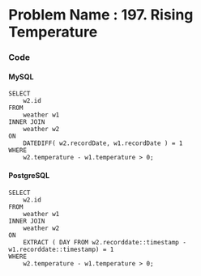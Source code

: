# Problem Name : 197. Rising Temperature

### Code

#### MySQL

```
SELECT
	w2.id
FROM
	weather w1
INNER JOIN
	weather w2
ON
	DATEDIFF( w2.recordDate, w1.recordDate ) = 1
WHERE
	w2.temperature - w1.temperature > 0;
```

#### PostgreSQL

```
SELECT
	w2.id
FROM
	weather w1
INNER JOIN
	weather w2
ON
	EXTRACT ( DAY FROM w2.recorddate::timestamp - w1.recorddate::timestamp) = 1
WHERE
	w2.temperature - w1.temperature > 0;
```
